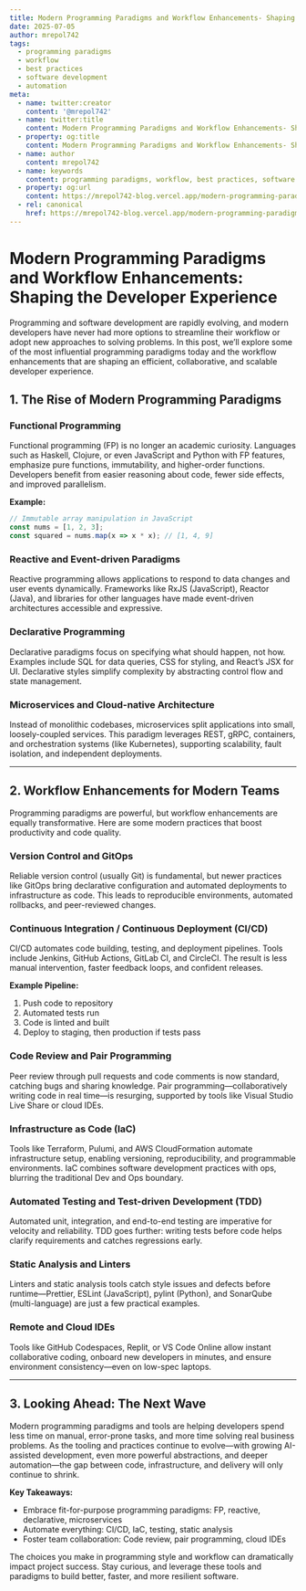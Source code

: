 ```yaml
---
title: Modern Programming Paradigms and Workflow Enhancements- Shaping the Developer Experience
date: 2025-07-05
author: mrepol742
tags:
  - programming paradigms
  - workflow
  - best practices
  - software development
  - automation
meta:
  - name: twitter:creator
    content: '@mrepol742'
  - name: twitter:title
    content: Modern Programming Paradigms and Workflow Enhancements- Shaping the Developer Experience
  - property: og:title
    content: Modern Programming Paradigms and Workflow Enhancements- Shaping the Developer Experience
  - name: author
    content: mrepol742
  - name: keywords
    content: programming paradigms, workflow, best practices, software development, automation
  - property: og:url
    content: https://mrepol742-blog.vercel.app/modern-programming-paradigms-and-workflow-enhancements-shaping-the-developer-experience/
  - rel: canonical
    href: https://mrepol742-blog.vercel.app/modern-programming-paradigms-and-workflow-enhancements-shaping-the-developer-experience/
---
```


# Modern Programming Paradigms and Workflow Enhancements: Shaping the Developer Experience

Programming and software development are rapidly evolving, and modern developers have never had more options to streamline their workflow or adopt new approaches to solving problems. In this post, we’ll explore some of the most influential programming paradigms today and the workflow enhancements that are shaping an efficient, collaborative, and scalable developer experience.

## 1. The Rise of Modern Programming Paradigms

### Functional Programming
Functional programming (FP) is no longer an academic curiosity. Languages such as Haskell, Clojure, or even JavaScript and Python with FP features, emphasize pure functions, immutability, and higher-order functions. Developers benefit from easier reasoning about code, fewer side effects, and improved parallelism.

**Example:**
```javascript
// Immutable array manipulation in JavaScript
const nums = [1, 2, 3];
const squared = nums.map(x => x * x); // [1, 4, 9]
```

### Reactive and Event-driven Paradigms
Reactive programming allows applications to respond to data changes and user events dynamically. Frameworks like RxJS (JavaScript), Reactor (Java), and libraries for other languages have made event-driven architectures accessible and expressive.

### Declarative Programming
Declarative paradigms focus on specifying what should happen, not how. Examples include SQL for data queries, CSS for styling, and React’s JSX for UI. Declarative styles simplify complexity by abstracting control flow and state management.

### Microservices and Cloud-native Architecture
Instead of monolithic codebases, microservices split applications into small, loosely-coupled services. This paradigm leverages REST, gRPC, containers, and orchestration systems (like Kubernetes), supporting scalability, fault isolation, and independent deployments.

---

## 2. Workflow Enhancements for Modern Teams

Programming paradigms are powerful, but workflow enhancements are equally transformative. Here are some modern practices that boost productivity and code quality.

### Version Control and GitOps
Reliable version control (usually Git) is fundamental, but newer practices like GitOps bring declarative configuration and automated deployments to infrastructure as code. This leads to reproducible environments, automated rollbacks, and peer-reviewed changes.

### Continuous Integration / Continuous Deployment (CI/CD)
CI/CD automates code building, testing, and deployment pipelines. Tools include Jenkins, GitHub Actions, GitLab CI, and CircleCI. The result is less manual intervention, faster feedback loops, and confident releases.

**Example Pipeline:**
1. Push code to repository
2. Automated tests run
3. Code is linted and built
4. Deploy to staging, then production if tests pass

### Code Review and Pair Programming
Peer review through pull requests and code comments is now standard, catching bugs and sharing knowledge. Pair programming—collaboratively writing code in real time—is resurging, supported by tools like Visual Studio Live Share or cloud IDEs.

### Infrastructure as Code (IaC)
Tools like Terraform, Pulumi, and AWS CloudFormation automate infrastructure setup, enabling versioning, reproducibility, and programmable environments. IaC combines software development practices with ops, blurring the traditional Dev and Ops boundary.

### Automated Testing and Test-driven Development (TDD)
Automated unit, integration, and end-to-end testing are imperative for velocity and reliability. TDD goes further: writing tests before code helps clarify requirements and catches regressions early.

### Static Analysis and Linters
Linters and static analysis tools catch style issues and defects before runtime—Prettier, ESLint (JavaScript), pylint (Python), and SonarQube (multi-language) are just a few practical examples.

### Remote and Cloud IDEs
Tools like GitHub Codespaces, Replit, or VS Code Online allow instant collaborative coding, onboard new developers in minutes, and ensure environment consistency—even on low-spec laptops.

---

## 3. Looking Ahead: The Next Wave

Modern programming paradigms and tools are helping developers spend less time on manual, error-prone tasks, and more time solving real business problems. As the tooling and practices continue to evolve—with growing AI-assisted development, even more powerful abstractions, and deeper automation—the gap between code, infrastructure, and delivery will only continue to shrink.

**Key Takeaways:**
- Embrace fit-for-purpose programming paradigms: FP, reactive, declarative, microservices
- Automate everything: CI/CD, IaC, testing, static analysis
- Foster team collaboration: Code review, pair programming, cloud IDEs

The choices you make in programming style and workflow can dramatically impact project success. Stay curious, and leverage these tools and paradigms to build better, faster, and more resilient software.
